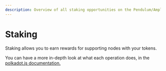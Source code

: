 ```yaml
---
description: Overview of all staking opportunities on the Pendulum/Amplitude networks
---
```


# Staking

Staking allows you to earn rewards for supporting nodes with your tokens.

You can have a more in-depth look at what each operation does, in the [polkadot.js documentatio](https://polkadot.js.org/docs/)[n.](https://polkadot.js.org/docs/)

